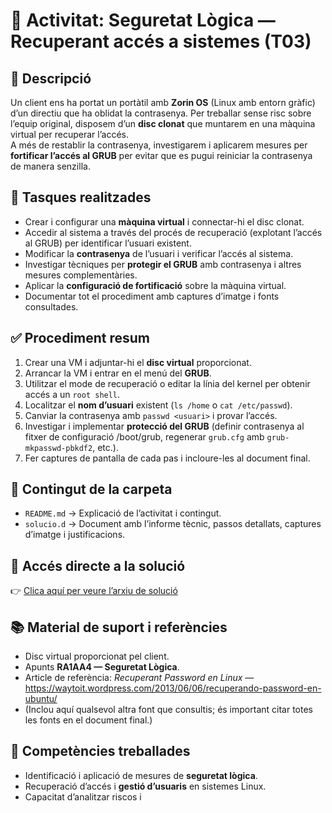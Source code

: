 # 🔐 Activitat: Seguretat Lògica — Recuperant accés a sistemes (T03)

## 📄 Descripció
Un client ens ha portat un portàtil amb **Zorin OS** (Linux amb entorn gràfic) d’un directiu que ha oblidat la contrasenya. Per treballar sense risc sobre l’equip original, disposem d’un **disc clonat** que muntarem en una màquina virtual per recuperar l’accés.  
A més de restablir la contrasenya, investigarem i aplicarem mesures per **fortificar l’accés al GRUB** per evitar que es pugui reiniciar la contrasenya de manera senzilla.


## 🧰 Tasques realitzades
- Crear i configurar una **màquina virtual** i connectar-hi el disc clonat.  
- Accedir al sistema a través del procés de recuperació (explotant l’accés al GRUB) per identificar l’usuari existent.  
- Modificar la **contrasenya** de l’usuari i verificar l’accés al sistema.  
- Investigar tècniques per **protegir el GRUB** amb contrasenya i altres mesures complementàries.  
- Aplicar la **configuració de fortificació** sobre la màquina virtual.  
- Documentar tot el procediment amb captures d’imatge i fonts consultades.


## ✅ Procediment resum 
1. Crear una VM i adjuntar-hi el **disc virtual** proporcionat.  
2. Arrancar la VM i entrar en el menú del **GRUB**.  
3. Utilitzar el mode de recuperació o editar la línia del kernel per obtenir accés a un `root shell`.  
4. Localitzar el **nom d’usuari** existent (`ls /home` o `cat /etc/passwd`).  
5. Canviar la contrasenya amb `passwd <usuari>` i provar l’accés.  
6. Investigar i implementar **protecció del GRUB** (definir contrasenya al fitxer de configuració /boot/grub, regenerar `grub.cfg` amb `grub-mkpasswd-pbkdf2`, etc.).  
7. Fer captures de pantalla de cada pas i incloure-les al document final.


## 💾 Contingut de la carpeta
- `README.md` → Explicació de l’activitat i contingut.  
- `solucio.d` → Document amb l’informe tècnic, passos detallats, captures d’imatge i justificacions.  


## 🔗 Accés directe a la solució
👉 [Clica aquí per veure l’arxiu de solució](./Solucio.md)


## 📚 Material de suport i referències
- Disc virtual proporcionat pel client.  
- Apunts **RA1AA4 — Seguretat Lògica**.  
- Article de referència: *Recuperant Password en Linux* — https://waytoit.wordpress.com/2013/06/06/recuperando-password-en-ubuntu/  
- (Inclou aquí qualsevol altra font que consultis; és important citar totes les fonts en el document final.)


## 🧩 Competències treballades
- Identificació i aplicació de mesures de **seguretat lògica**.  
- Recuperació d’accés i **gestió d’usuaris** en sistemes Linux.  
- Capacitat d’analitzar riscos i
